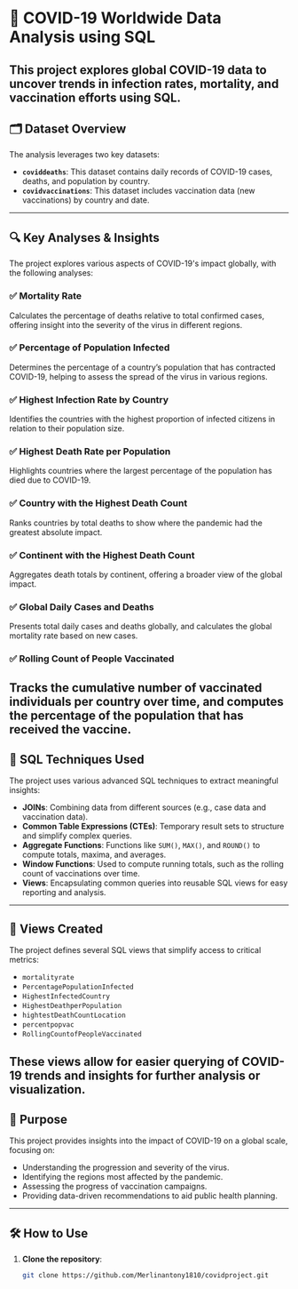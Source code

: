 # 🦠 COVID-19 Worldwide Data Analysis using SQL

This project explores global COVID-19 data to uncover trends in infection rates, mortality, and vaccination efforts using SQL. 
---
## 🗂️ Dataset Overview
The analysis leverages two key datasets:
- **`coviddeaths`**: This dataset contains daily records of COVID-19 cases, deaths, and population by country.
- **`covidvaccinations`**: This dataset includes vaccination data (new vaccinations) by country and date.
---
## 🔍 Key Analyses & Insights
The project explores various aspects of COVID-19's impact globally, with the following analyses:

### ✅ **Mortality Rate**
Calculates the percentage of deaths relative to total confirmed cases, offering insight into the severity of the virus in different regions.

### ✅ **Percentage of Population Infected**
Determines the percentage of a country’s population that has contracted COVID-19, helping to assess the spread of the virus in various regions.

### ✅ **Highest Infection Rate by Country**
Identifies the countries with the highest proportion of infected citizens in relation to their population size.

### ✅ **Highest Death Rate per Population**
Highlights countries where the largest percentage of the population has died due to COVID-19.

### ✅ **Country with the Highest Death Count**
Ranks countries by total deaths to show where the pandemic had the greatest absolute impact.

### ✅ **Continent with the Highest Death Count**
Aggregates death totals by continent, offering a broader view of the global impact.

### ✅ **Global Daily Cases and Deaths**
Presents total daily cases and deaths globally, and calculates the global mortality rate based on new cases.

### ✅ **Rolling Count of People Vaccinated**
Tracks the cumulative number of vaccinated individuals per country over time, and computes the percentage of the population that has received the vaccine.
---

## 🧠 SQL Techniques Used
The project uses various advanced SQL techniques to extract meaningful insights:

- **JOINs**: Combining data from different sources (e.g., case data and vaccination data).
- **Common Table Expressions (CTEs)**: Temporary result sets to structure and simplify complex queries.
- **Aggregate Functions**: Functions like `SUM()`, `MAX()`, and `ROUND()` to compute totals, maxima, and averages.
- **Window Functions**: Used to compute running totals, such as the rolling count of vaccinations over time.
- **Views**: Encapsulating common queries into reusable SQL views for easy reporting and analysis.
---

## 🧱 Views Created
The project defines several SQL views that simplify access to critical metrics:

- `mortalityrate`
- `PercentagePopulationInfected`
- `HighestInfectedCountry`
- `HighestDeathperPopulation`
- `hightestDeathCountLocation`
- `percentpopvac`
- `RollingCountofPeopleVaccinated`

These views allow for easier querying of COVID-19 trends and insights for further analysis or visualization.
---

## 📌 Purpose

This project provides insights into the impact of COVID-19 on a global scale, focusing on:

- Understanding the progression and severity of the virus.
- Identifying the regions most affected by the pandemic.
- Assessing the progress of vaccination campaigns.
- Providing data-driven recommendations to aid public health planning.
---

## 🛠️ How to Use

1. **Clone the repository**:
   ```bash
   git clone https://github.com/Merlinantony1810/covidproject.git
